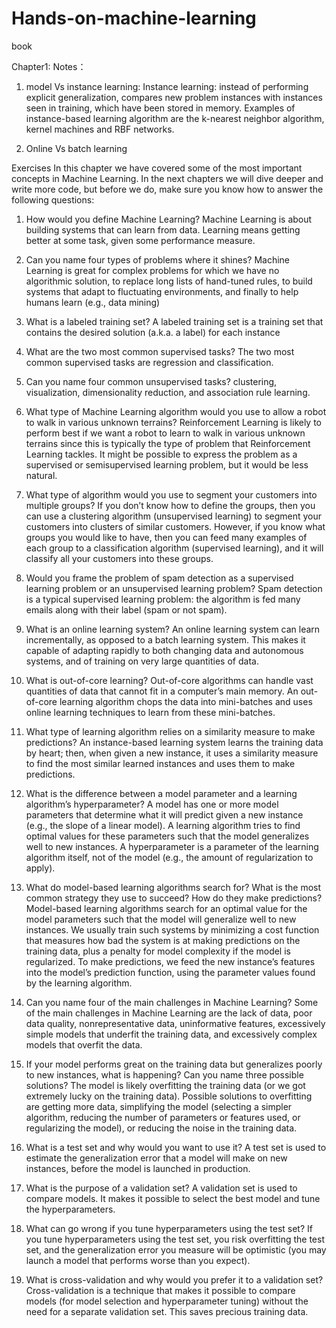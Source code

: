 # Hands-on-machine-learning
book

Chapter1:
Notes：
1. model Vs instance learning:
Instance learning: instead of performing explicit generalization, compares new problem instances with instances seen in training, which have been stored in memory. 
Examples of instance-based learning algorithm are the k-nearest neighbor algorithm, kernel machines and RBF networks.

2. Online Vs batch learning

Exercises
In this chapter we have covered some of the most important concepts in Machine Learning. In the next
chapters we will dive deeper and write more code, but before we do, make sure you know how to answer
the following questions:
1. How would you define Machine Learning?
Machine Learning is about building systems that can learn from data. Learning means getting
better at some task, given some performance measure.

2. Can you name four types of problems where it shines?
Machine Learning is great for complex problems for which we have no algorithmic solution, to
replace long lists of hand-tuned rules, to build systems that adapt to fluctuating environments, and
finally to help humans learn (e.g., data mining)

3. What is a labeled training set?
A labeled training set is a training set that contains the desired solution (a.k.a. a label) for each
instance

4. What are the two most common supervised tasks?
The two most common supervised tasks are regression and classification.

5. Can you name four common unsupervised tasks?
clustering, visualization, dimensionality reduction, and
association rule learning.

6. What type of Machine Learning algorithm would you use to allow a robot to walk in various
unknown terrains?
Reinforcement Learning is likely to perform best if we want a robot to learn to walk in various
unknown terrains since this is typically the type of problem that Reinforcement Learning tackles.
It might be possible to express the problem as a supervised or semisupervised learning problem,
but it would be less natural.

7. What type of algorithm would you use to segment your customers into multiple groups?
If you don’t know how to define the groups, then you can use a clustering algorithm
(unsupervised learning) to segment your customers into clusters of similar customers. However,
if you know what groups you would like to have, then you can feed many examples of each group
to a classification algorithm (supervised learning), and it will classify all your customers into
these groups.

8. Would you frame the problem of spam detection as a supervised learning problem or an
unsupervised learning problem?
Spam detection is a typical supervised learning problem: the algorithm is fed many emails along
with their label (spam or not spam).

9. What is an online learning system?
An online learning system can learn incrementally, as opposed to a batch learning system. This
makes it capable of adapting rapidly to both changing data and autonomous systems, and of
training on very large quantities of data.

10. What is out-of-core learning?
Out-of-core algorithms can handle vast quantities of data that cannot fit in a computer’s main
memory. An out-of-core learning algorithm chops the data into mini-batches and uses online
learning techniques to learn from these mini-batches.

11. What type of learning algorithm relies on a similarity measure to make predictions?
An instance-based learning system learns the training data by heart; then, when given a new
instance, it uses a similarity measure to find the most similar learned instances and uses them to
make predictions.

12. What is the difference between a model parameter and a learning algorithm’s hyperparameter?
A model has one or more model parameters that determine what it will predict given a new
instance (e.g., the slope of a linear model). A learning algorithm tries to find optimal values for
these parameters such that the model generalizes well to new instances. A hyperparameter is a
parameter of the learning algorithm itself, not of the model (e.g., the amount of regularization to
apply).

13. What do model-based learning algorithms search for? What is the most common strategy they use
to succeed? How do they make predictions?
Model-based learning algorithms search for an optimal value for the model parameters such that
the model will generalize well to new instances. We usually train such systems by minimizing a
cost function that measures how bad the system is at making predictions on the training data, plus
a penalty for model complexity if the model is regularized. To make predictions, we feed the
new instance’s features into the model’s prediction function, using the parameter values found by
the learning algorithm.

14. Can you name four of the main challenges in Machine Learning?
Some of the main challenges in Machine Learning are the lack of data, poor data quality,
nonrepresentative data, uninformative features, excessively simple models that underfit the
training data, and excessively complex models that overfit the data.

15. If your model performs great on the training data but generalizes poorly to new instances, what is
happening? Can you name three possible solutions?
The model is likely overfitting the training data (or we got extremely lucky on the training data). Possible
solutions to overfitting are getting more data, simplifying the model (selecting a simpler
algorithm, reducing the number of parameters or features used, or regularizing the model), or
reducing the noise in the training data.

16. What is a test set and why would you want to use it?
A test set is used to estimate the generalization error that a model will make on new instances,
before the model is launched in production.

17. What is the purpose of a validation set?
A validation set is used to compare models. It makes it possible to select the best model and tune
the hyperparameters.

18. What can go wrong if you tune hyperparameters using the test set?
If you tune hyperparameters using the test set, you risk overfitting the test set, and the
generalization error you measure will be optimistic (you may launch a model that performs
worse than you expect).

19. What is cross-validation and why would you prefer it to a validation set?
Cross-validation is a technique that makes it possible to compare models (for model selection
and hyperparameter tuning) without the need for a separate validation set. This saves precious
training data.
